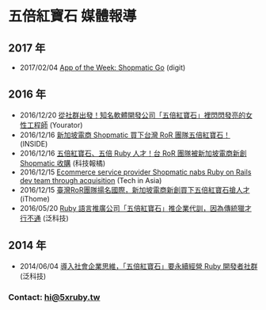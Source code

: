 # 五倍紅寶石 媒體報導

## 2017 年
- 2017/02/04 [App of the Week: Shopmatic Go](2017-02-04-app-of-the-week-shopmatic-go.md) (digit)

## 2016 年
- 2016/12/20 [從社群出發！知名軟體開發公司「五倍紅寶石」裡閃閃發亮的女性工程師](2016-12-20-female-engineers-in-5xruby.md) (Yourator)
- 2016/12/16 [新加坡電商 Shopmatic 買下台灣 RoR 團隊五倍紅寶石！](2016-12-16-shopmatic-has-acquired-5xruby.md) (INSIDE)
- 2016/12/16 [五倍紅寶石、五倍 Ruby 人才！台 RoR 團隊被新加坡電商新創 Shopmatic 收購](2016-12-16-shopmatic-acquires-5xruby.md) (科技報橘)
- 2016/12/15 [Ecommerce service provider Shopmatic nabs Ruby on Rails dev team through acquisition](2016-12-15-shopmatic-nabs-ruby-rails-dev-team-acquisition.md) (Tech in Asia)
- 2016/12/15 [臺灣RoR團隊揚名國際，新加坡電商新創買下五倍紅寶石搶人才](2016-12-15-5xruby-acquisition.md) (iThome)
- 2016/05/20 [Ruby 語言推廣公司「五倍紅寶石」推企業代訓，因為傳統獵才行不通](2016-05-20-enterprise-training.md) (泛科技)

## 2014 年
- 2014/06/04 [導入社會企業思維，「五倍紅寶石」要永續經營 Ruby 開發者社群](2014-06-04-5xruby-and-ruby-community.md) (泛科技)

### Contact: hi@5xruby.tw

